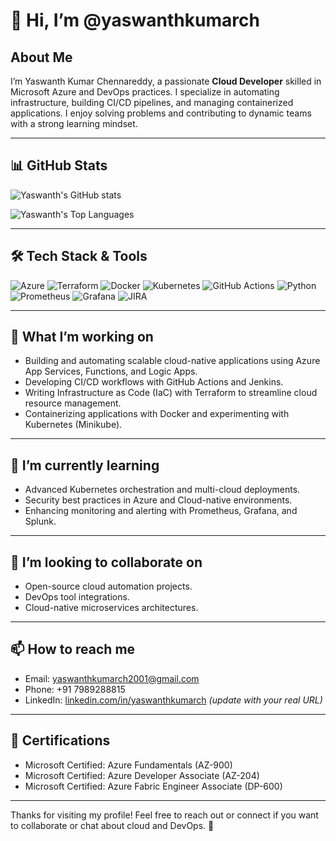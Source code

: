 # 👋 Hi, I’m @yaswanthkumarch

## About Me
I’m Yaswanth Kumar Chennareddy, a passionate **Cloud Developer** skilled in Microsoft Azure and DevOps practices. I specialize in automating infrastructure, building CI/CD pipelines, and managing containerized applications. I enjoy solving problems and contributing to dynamic teams with a strong learning mindset.

---

## 📊 GitHub Stats

![Yaswanth's GitHub stats](https://github-readme-stats.vercel.app/api?username=yaswanthkumarch&show_icons=true&count_private=true&hide_title=true&hide=stars&theme=radical)

![Yaswanth's Top Languages](https://github-readme-stats.vercel.app/api/top-langs/?username=yaswanthkumarch&layout=compact&theme=radical)

---

## 🛠️ Tech Stack & Tools

![Azure](https://img.shields.io/badge/Microsoft_Azure-0089D6?style=for-the-badge&logo=microsoft-azure&logoColor=white)
![Terraform](https://img.shields.io/badge/Terraform-7B42BC?style=for-the-badge&logo=terraform&logoColor=white)
![Docker](https://img.shields.io/badge/Docker-2496ED?style=for-the-badge&logo=docker&logoColor=white)
![Kubernetes](https://img.shields.io/badge/Kubernetes-326CE5?style=for-the-badge&logo=kubernetes&logoColor=white)
![GitHub Actions](https://img.shields.io/badge/GitHub_Actions-2088FF?style=for-the-badge&logo=github-actions&logoColor=white)
![Python](https://img.shields.io/badge/Python-3776AB?style=for-the-badge&logo=python&logoColor=white)
![Prometheus](https://img.shields.io/badge/Prometheus-E6522C?style=for-the-badge&logo=prometheus&logoColor=white)
![Grafana](https://img.shields.io/badge/Grafana-F46800?style=for-the-badge&logo=grafana&logoColor=white)
![JIRA](https://img.shields.io/badge/JIRA-0052CC?style=for-the-badge&logo=jira&logoColor=white)

---

## 🔭 What I’m working on
- Building and automating scalable cloud-native applications using Azure App Services, Functions, and Logic Apps.
- Developing CI/CD workflows with GitHub Actions and Jenkins.
- Writing Infrastructure as Code (IaC) with Terraform to streamline cloud resource management.
- Containerizing applications with Docker and experimenting with Kubernetes (Minikube).

---

## 🌱 I’m currently learning
- Advanced Kubernetes orchestration and multi-cloud deployments.
- Security best practices in Azure and Cloud-native environments.
- Enhancing monitoring and alerting with Prometheus, Grafana, and Splunk.

---

## 👯 I’m looking to collaborate on
- Open-source cloud automation projects.
- DevOps tool integrations.
- Cloud-native microservices architectures.

---

## 📫 How to reach me
- Email: [yaswanthkumarch2001@gmail.com](mailto:yaswanthkumarch2001@gmail.com)
- Phone: +91 7989288815
- LinkedIn: [linkedin.com/in/yaswanthkumarch](https://linkedin.com/in/yaswanthkumarch) *(update with your real URL)*

---

## 📜 Certifications
- Microsoft Certified: Azure Fundamentals (AZ-900)  
- Microsoft Certified: Azure Developer Associate (AZ-204)  
- Microsoft Certified: Azure Fabric Engineer Associate (DP-600)  

---

Thanks for visiting my profile! Feel free to reach out or connect if you want to collaborate or chat about cloud and DevOps. 🚀

<!---
yaswanthkumarch/yaswanthkumarch is a ✨ special ✨ repository because its `README.md` appears on your GitHub profile.
--->
